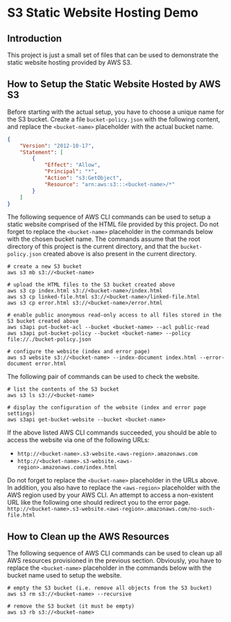 # S3 Static Website Hosting Demo

## Introduction
This project is just a small set of files that can be used to demonstrate the static website hosting provided by AWS S3.

## How to Setup the Static Website Hosted by AWS S3
Before starting with the actual setup, you have to choose a unique name for the S3 bucket. Create a file `bucket-policy.json` with the following content, and replace the `<bucket-name>` placeholder with the actual bucket name.
```json
{
    "Version": "2012-10-17",
    "Statement": [
        {
            "Effect": "Allow",
            "Principal": "*",
            "Action": "s3:GetObject",
            "Resource": "arn:aws:s3:::<bucket-name>/*"
        }
    ]
}
```

The following sequence of AWS CLI commands can be used to setup a static website comprised of the HTML file provided by this project. Do not forget to replace the `<bucket-name>` placeholder in the commands below with the chosen bucket name. The commands assume that the root directory of this project is the current directory, and that the `bucket-policy.json` created above is also present in the current directory.
```
# create a new S3 bucket
aws s3 mb s3://<bucket-name>

# upload the HTML files to the S3 bucket created above
aws s3 cp index.html s3://<bucket-name>/index.html
aws s3 cp linked-file.html s3://<bucket-name>/linked-file.html
aws s3 cp error.html s3://<bucket-name>/error.html

# enable public anonymous read-only access to all files stored in the S3 bucket created above
aws s3api put-bucket-acl --bucket <bucket-name> --acl public-read
aws s3api put-bucket-policy --bucket <bucket-name> --policy file://./bucket-policy.json

# configure the website (index and error page)
aws s3 website s3://<bucket-name> --index-document index.html --error-document error.html
```

The following pair of commands can be used to check the website.
```
# list the contents of the S3 bucket
aws s3 ls s3://<bucket-name>

# display the configuration of the website (index and error page settings)
aws s3api get-bucket-website --bucket <bucket-name>
```

If the above listed AWS CLI commands succeeded, you should be able to access the website via one of the following URLs:
- `http://<bucket-name>.s3-website.<aws-region>.amazonaws.com`
- `http://<bucket-name>.s3-website.<aws-region>.amazonaws.com/index.html`

Do not forget to replace the `<bucket-name>` placeholder in the URLs above. In addition, you also have to replace the `<aws-region>` placeholder with the AWS region used by your AWS CLI. An attempt to access a non-existent URL like the following one should redirect you to the error page.
`http://<bucket-name>.s3-website.<aws-region>.amazonaws.com/no-such-file.html`

## How to Clean up the AWS Resources
The following sequence of AWS CLI commands can be used to clean up all AWS resources provisioned in the previous section. Obviously, you have to replace the `<bucket-name>` placeholder in the commands below with the bucket name used to setup the website.
```
# empty the S3 bucket (i.e. remove all objects from the S3 bucket)
aws s3 rm s3://<bucket-name> --recursive

# remove the S3 bucket (it must be empty)
aws s3 rb s3://<bucket-name>
```
